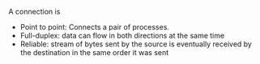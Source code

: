 A connection is
- Point to point: Connects a pair of processes.
- Full-duplex: data can flow in both directions at the same time
- Reliable: stream of bytes sent by the source is eventually received by the destination in the same order it was sent

